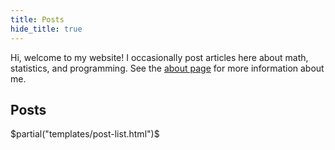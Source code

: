 ```yaml
---
title: Posts
hide_title: true
---
```


Hi, welcome to my website! I occasionally post articles here about math, statistics, and programming. 
See the [about page](/about.html) for more information about me.

## Posts

$partial("templates/post-list.html")$
